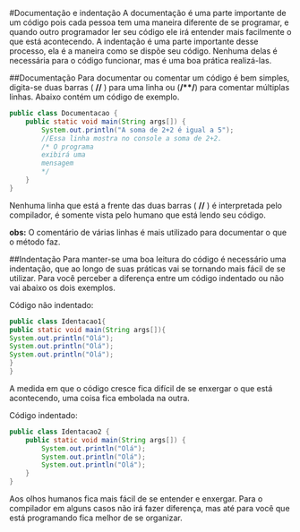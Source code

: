 #Documentação e indentação
A documentação é uma parte importante de um código pois cada pessoa tem uma maneira diferente de se programar, e quando outro programador ler seu código ele irá entender mais facilmente o que está acontecendo. A indentação é uma parte importante desse processo, ela é a maneira como se dispõe seu código. Nenhuma delas é necessária para o código funcionar, mas é uma boa prática realizá-las.

##Documentação
Para documentar ou comentar um código é bem simples, digita-se duas barras ( **//** ) para uma linha ou (<b>/**/</b>) para comentar múltiplas linhas. Abaixo contém um código de exemplo.



```java
public class Documentacao {
    public static void main(String args[]) {
        System.out.println("A soma de 2+2 é igual a 5");
        //Essa linha mostra no console a soma de 2+2.
        /* O programa 
        exibirá uma
        mensagem
        */
    }
}
```
Nenhuma linha que está a frente das duas barras ( **//** ) é interpretada pelo compilador, é somente vista pelo humano que está lendo seu código.

**obs:** O comentário de várias linhas é mais utilizado para documentar o que o método faz.

##Indentação
Para manter-se uma boa leitura do código é necessário uma indentação, que ao longo de suas práticas vai se tornando mais fácil de se utilizar. Para você perceber a diferença entre um código indentado ou não vai abaixo os dois exemplos.

Código não indentado:
```java
public class Identacao1{
public static void main(String args[]){
System.out.println("Olá");
System.out.println("Olá");
System.out.println("Olá");
}
}
```
A medida em que o código cresce fica difícil de se enxergar o que está acontecendo, uma coisa fica embolada na outra.

Código indentado:
```java
public class Identacao2 {
    public static void main(String args[]) {
        System.out.println("Olá");
        System.out.println("Olá");
        System.out.println("Olá");
    }
}
```
Aos olhos humanos fica mais fácil de se entender e enxergar. Para o compilador em alguns casos não irá fazer diferença, mas até para você que está programando fica melhor de se organizar.